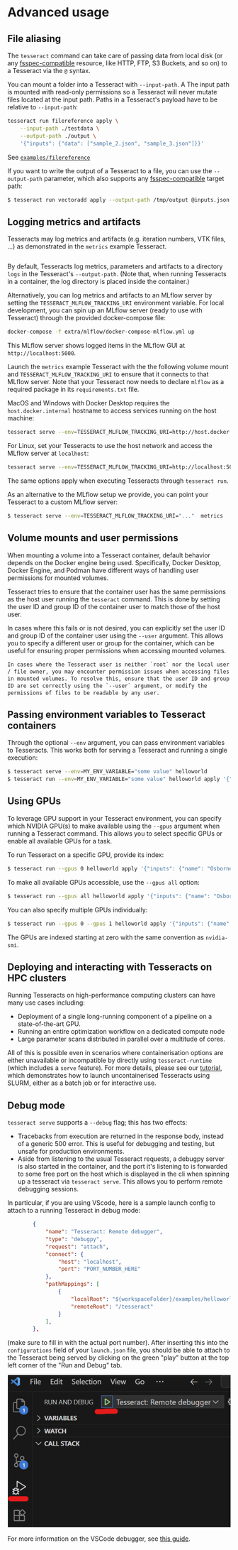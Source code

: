 # Advanced usage

## File aliasing

The `tesseract` command can take care of
passing data from local disk
(or any [fsspec-compatible](https://filesystem-spec.readthedocs.io/en/latest/) resource,
like HTTP, FTP, S3 Buckets, and so on) to a Tesseract via the `@` syntax.

You can mount a folder into a Tesseract with `--input-path`. A The input path is mounted with read-only permissions so a Tesseract will never mutate files located at the input path.
Paths in a Tesseract's payload have to be relative to `--input-path`:
```bash
tesseract run filereference apply \
    --input-path ./testdata \
    --output-path ./output \
    '{"inputs": {"data": ["sample_2.json", "sample_3.json"]}}'
```
See [`examples/filereference`](../examples/building-blocks/filereference)


If you want to write the output of a Tesseract to a file,
you can use the `--output-path` parameter, which also supports any
[fsspec-compatible](https://filesystem-spec.readthedocs.io/en/latest/)
target path:

```bash
$ tesseract run vectoradd apply --output-path /tmp/output @inputs.json
```

## Logging metrics and artifacts

Tesseracts may log metrics and artifacts (e.g. iteration numbers, VTK files, ...) as demonstrated in the `metrics` example Tesseract.

```{literalinclude} ../../../examples/metrics/tesseract_api.py
```

By default, Tesseracts log metrics, parameters and artifacts to a directory `logs` in the Tesseract's `--output-path`. (Note that, when running Tesseracts in a container, the log directory is placed inside the container.)

Alternatively, you can log metrics and artifacts to an MLflow server by setting the `TESSERACT_MLFLOW_TRACKING_URI` environment variable. For local development, you can spin up an MLflow server (ready to use with Tesseract) through the provided docker-compose file:

```bash
docker-compose -f extra/mlflow/docker-compose-mlflow.yml up
```

This MLflow server shows logged items in the MLflow GUI at `http://localhost:5000`.

Launch the `metrics` example Tesseract with the the following volume mount and `TESSERACT_MLFLOW_TRACKING_URI` to ensure that it connects to that MLflow server. Note that your Tesseract now needs to declare `mlflow` as a required package in its `requirements.txt` file.

MacOS and Windows with Docker Desktop requires the `host.docker.internal` hostname to access services running on the host machine:

```bash
tesseract serve --env=TESSERACT_MLFLOW_TRACKING_URI=http://host.docker.internal:5000 --volume mlflow-data:/mlflow-data:rw metrics
```

For Linux, set your Tesseracts to use the host network and access the MLflow server at `localhost`:

```bash
tesseract serve --env=TESSERACT_MLFLOW_TRACKING_URI=http://localhost:5000 --network=host --volume mlflow-data:/mlflow-data:rw metrics
```

The same options apply when executing Tesseracts through `tesseract run`.

As an alternative to the MLflow setup we provide, you can point your Tesseract to a custom MLflow server:

```bash
$ tesseract serve --env=TESSERACT_MLFLOW_TRACKING_URI="..."  metrics
````

## Volume mounts and user permissions

When mounting a volume into a Tesseract container, default behavior depends on the Docker engine being used. Specifically, Docker Desktop, Docker Engine, and Podman have different ways of handling user permissions for mounted volumes.

Tesseract tries to ensure that the container user has the same permissions as the host user running the `tesseract` command. This is done by setting the user ID and group ID of the container user to match those of the host user.

In cases where this fails or is not desired, you can explicitly set the user ID and group ID of the container user using the `--user` argument. This allows you to specify a different user or group for the container, which can be useful for ensuring proper permissions when accessing mounted volumes.

```{warning}
In cases where the Tesseract user is neither `root` nor the local user / file owner, you may encounter permission issues when accessing files in mounted volumes. To resolve this, ensure that the user ID and group ID are set correctly using the `--user` argument, or modify the permissions of files to be readable by any user.
```

## Passing environment variables to Tesseract containers

Through the optional `--env` argument, you can pass environment variables to Tesseracts.
This works both for serving a Tesseract and running a single execution:

```bash
$ tesseract serve --env=MY_ENV_VARIABLE="some value" helloworld
$ tesseract run --env=MY_ENV_VARIABLE="some value" helloworld apply '{"inputs": {"name": "Osborne"}}'
```

## Using GPUs

To leverage GPU support in your Tesseract environment, you can specify which NVIDIA GPU(s) to make available
using the `--gpus` argument when running a Tesseract command. This allows you to select specific GPUs or
enable all available GPUs for a task.

To run Tesseract on a specific GPU, provide its index:
```bash
$ tesseract run --gpus 0 helloworld apply '{"inputs": {"name": "Osborne"}}'
```

To make all available GPUs accessible, use the `--gpus all` option:
```bash
$ tesseract run --gpus all helloworld apply '{"inputs": {"name": "Osborne"}}'
```

You can also specify multiple GPUs individually:
```bash
$ tesseract run --gpus 0 --gpus 1 helloworld apply '{"inputs": {"name": "Osborne"}}'
```

The GPUs are indexed starting at zero with the same convention as `nvidia-smi`.

## Deploying and interacting with Tesseracts on HPC clusters

Running Tesseracts on high-performance computing clusters can have many use cases including:

* Deployment of a single long-running component of a pipeline on a state-of-the-art GPU.
* Running an entire optimization workflow on a dedicated compute node
* Large parameter scans distributed in parallel over a multitude of cores.

All of this is possible even in scenarios where containerisation options are either unavailable or incompatible by directly using `tesseract-runtime` (which includes a `serve` feature). For more details, please see our [tutorial](https://si-tesseract.discourse.group/t/deploying-and-interacting-with-tesseracts-on-hpc-clusters-using-tesseract-runtime-serve/104), which demonstrates how to launch uncontainerised Tesseracts using SLURM, either as a batch job or for interactive use.

## Debug mode

`tesseract serve` supports a `--debug` flag; this has two effects:
  *  Tracebacks from execution are returned in the response body, instead of a generic 500 error.
     This is useful for debugging and testing, but unsafe for production environments.
  *  Aside from listening to the usual Tesseract requests, a debugpy server is also started in
     the container, and the port it's listening to is forwarded to some free port on the host which
     is displayed in the cli when spinning up a tesseract via `tesseract serve`. This allows you to perform
     remote debugging sessions.

In particular, if you are using VScode, here is a sample launch config to attach to a running Tesseract in
debug mode:
```json
        {
            "name": "Tesseract: Remote debugger",
            "type": "debugpy",
            "request": "attach",
            "connect": {
                "host": "localhost",
                "port": "PORT_NUMBER_HERE"
            },
            "pathMappings": [
                {
                    "localRoot": "${workspaceFolder}/examples/helloworld",
                    "remoteRoot": "/tesseract"
                }
            ],
        },
```
(make sure to fill in with the actual port number). After inserting this into the `configurations`
field of your `launch.json` file, you should be able to attach to the Tesseract being served by clicking on the
green "play" button at the top left corner of the "Run and Debug" tab.

![Starting remote debug session in VScode](./remote_debug.png)

For more information on the VSCode debugger, see [this guide](https://code.visualstudio.com/docs/debugtest/debugging).

